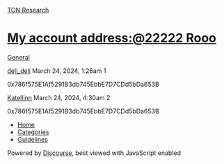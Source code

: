 [TON Research](/)

# [My account address:@22222 Rooo](/t/my-account-address-22222-rooo/1254)

[General](/c/general/4) 

    

[deli\_deli](https://tonresear.ch/u/deli_deli)  March 24, 2024, 1:26am  1

0x786f575E1Af5291B3db745EbbE7D7CDd5bDa653B

 

[Katellinn](https://tonresear.ch/u/Katellinn) March 24, 2024, 4:30am  2

0x786f575E1Af5291B3db745EbbE7D7CDd5bDa653B

 

*   [Home](/)
*   [Categories](/categories)
*   [Guidelines](/guidelines)

Powered by [Discourse](https://www.discourse.org), best viewed with JavaScript enabled